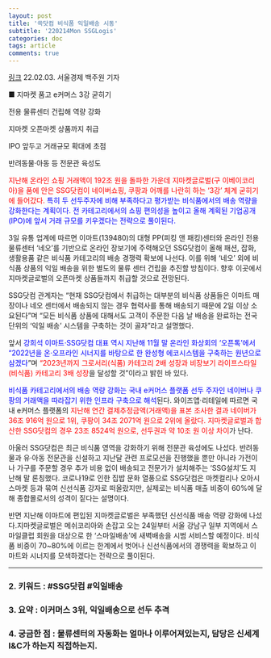 ```yaml
---
layout: post
title: '쓱닷컴 비식품 익일배송 시동'
subtitle: '220214Mon SSGLogis'
categories: doc
tags: article
comments: true
---
```


[링크](https://www.sedaily.com/NewsView/261ZYTQL36)
22.02.03. 서울경제 백주원 기자  

■ 지마켓 품고 e커머스 3강 굳히기  

전용 물류센터 건립해 역량 강화  

지마켓 오픈마켓 상품까지 취급  

IPO 앞두고 거래규모 확대에 초점  

반려동물·아동 등 전문관 육성도  

<span style="color:red">지난해 온라인 쇼핑 거래액이 192조 원을 돌파한 가운데 지마켓글로벌(구 이베이코리아)을 품에 안은 SSG닷컴이 네이버쇼핑, 쿠팡과 어깨를 나란히 하는 ‘3강’ 체계 굳히기에 들어갔다.</span> <span style="color:blue">특히 두 선두주자에 비해 부족하다고 평가받는 비식품에서의 배송 역량을 강화한다는 계획이다. 전 카테고리에서의 쇼핑 편의성을 높이고 올해 계획된 기업공개(IPO)에 앞서 거래 규모를 키우겠다는 전략으로 풀이된다.</span>  

3일 유통 업계에 따르면 이마트(139480)의 대형 PP(피킹 앤 패킹)센터와 온라인 전용 물류센터 ‘네오’를 기반으로 온라인 장보기에 주력해오던 SSG닷컴이 올해 패션, 잡화, 생활용품 같은 비식품 카테고리의 배송 경쟁력 확보에 나선다. 이를 위해 ‘네오’ 외에 비식품 상품의 익일 배송을 위한 별도의 물류 센터 건립을 추진할 방침이다. 향후 이곳에서 지마켓글로벌의 오픈마켓 상품들까지 취급할 것으로 전망된다.

SSG닷컴 관계자는 “현재 SSG닷컴에서 취급하는 대부분의 비식품 상품들은 이마트 매장이나 네오 센터에서 배송되지 않는 경우 협력사를 통해 배송되기 때문에 2일 이상 소요된다”며 “모든 비식품 상품에 대해서도 고객이 주문한 다음 날 배송을 완료하는 전국 단위의 ‘익일 배송’ 시스템을 구축하는 것이 골자”라고 설명했다.

앞서 <span style="color:blue">강희석 이마트·SSG닷컴 대표 역시 지난해 11월 말 온라인 화상회의 ‘오픈톡’에서 “2022년을 온·오프라인 시너지를 바탕으로 한 완성형 에코시스템을 구축하는 원년으로 삼겠다</span>”며 <span style="color:red">“2023년까지 그로서리(식품) 카테고리 2배 성장과 비장보기 라이프스타일(비식품) 카테고리 3배 성장</span>을 달성할 것”이라고 밝힌 바 있다.

<span style="color:blue">비식품 카테고리에서의 배송 역량 강화는 국내 e커머스 플랫폼 선두 주자인 네이버나 쿠팡의 거래액을 따라잡기 위한 인프라 구축으로 해석</span>된다. 와이즈앱·리테일에 따르면 국내 e커머스 플랫폼의 <span style="color:red">지난해 연간 결제추정금액(거래액)을 표본 조사한 결과 네이버가 36조 916억 원으로 1위, 쿠팡이 34조 2071억 원으로 2위에 올랐다. 지마켓글로벌과 합산한 SSG닷컴의 경우 23조 8524억 원으로, 선두권과 약 10조 원 이상 차이</span>가 난다.

아울러 SSG닷컴은 최근 비식품 영역을 강화하기 위해 전문관 육성에도 나섰다. 반려동물과 유·아동 전문관을 신설하고 지난달 관련 프로모션을 진행했을 뿐만 아니라 가전이나 가구를 주문할 경우 추가 비용 없이 배송되고 전문가가 설치해주는 ‘SSG설치’도 지난해 말 론칭했다. 코로나19로 인한 집밥 문화 열풍으로 SSG닷컴은 마켓컬리나 오아시스마켓 등과 묶여 신선식품 강자로 떠올랐지만, 실제로는 비식품 매출 비중이 60%에 달해 종합몰로서의 성격이 짙다는 설명이다.

반면 지난해 이마트에 편입된 지마켓글로벌은 부족했던 신선식품 배송 역량 강화에 나섰다.지마켓글로벌은 메쉬코리아와 손잡고 오는 24일부터 서울 강남구 일부 지역에서 스마일클럽 회원을 대상으로 한 ‘스마일배송’에 새벽배송을 시범 서비스할 예정이다. 비식품 비중이 70~80%에 이르는 한계에서 벗어나 신선식품에서의 경쟁력을 확보하고 이마트와 시너지를 모색하겠다는 전략으로 풀이된다.

* * *

### 2. 키워드 : \#SSG닷컴 \#익일배송
### 3. 요약 : 이커머스 3위, 익일배송으로 선두 추격
### 4. 궁금한 점 : 물류센터의 자동화는 얼마나 이루어져있는지, 담당은 신세계I&C가 하는지 직접하는지.